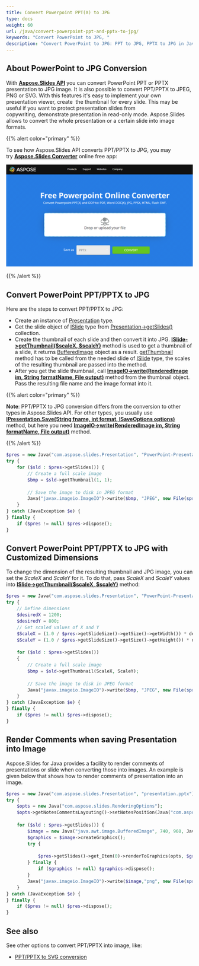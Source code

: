 ```yaml
---
title: Convert Powerpoint PPT(X) to JPG
type: docs
weight: 60
url: /java/convert-powerpoint-ppt-and-pptx-to-jpg/
keywords: "Convert PowerPoint to JPG, "
description: "Convert PowerPoint to JPG: PPT to JPG, PPTX to JPG in Java"
---
```



## **About PowerPoint to JPG Conversion**
With [**Aspose.Slides API**](https://products.aspose.com/slides/java) you can convert PowerPoint PPT or PPTX presentation to JPG image. It is also possible to convert PPT/PPTX to JPEG, PNG or SVG. With this features it's easy to implement your own presentation viewer, create  the thumbnail for every slide. This may be useful if you want to protect presentation slides from copywriting, demonstrate presentation in read-only mode. Aspose.Slides allows to convert the whole presentation or a certain slide into image formats. 

{{% alert color="primary" %}} 

To see how Aspose.Slides API converts PPT/PPTX to JPG, you may try [**Aspose.Slides Converter**](https://products.aspose.app/slides/conversion) online free app:

[![todo:image_alt_text](ppt-to-jpg.png)](https://products.aspose.app/slides/conversion)

{{% /alert %}} 

## **Convert PowerPoint PPT/PPTX to JPG**
Here are the steps to convert PPT/PPTX to JPG:

- Create an instance of [Presentation](https://apireference.aspose.com/slides/java/com.aspose.slides/Presentation) type.
- Get the slide object of [ISlide](https://apireference.aspose.com/slides/java/com.aspose.slides/ISlide) type from [Presentation->getSlides()](https://apireference.aspose.com/slides/java/com.aspose.slides/Presentation#getSlides--) collection.
- Create the thumbnail of each slide and then convert it into JPG. [**ISlide->getThumbnail($scaleX, $scaleY)**](https://apireference.aspose.com/slides/java/com.aspose.slides/ISlide#getThumbnail-float-float-) method is used to get a thumbnail of a slide, it returns [BufferedImage](https://docs.oracle.com/javase/7/docs/api/java/awt/image/BufferedImage.html) object as a result. [getThumbnail](https://apireference.aspose.com/slides/java/com.aspose.slides/ISlide#getThumbnail-com.aspose.slides.IRenderingOptions-float-float-) method has to be called from the needed slide of [ISlide](https://apireference.aspose.com/slides/java/com.aspose.slides/ISlide) type, the scales of the resulting thumbnail are passed into the method.
- After you get the slide thumbnail, call [**ImageIO->write(RenderedImage im, String formatName, File output)**](https://docs.oracle.com/javase/7/docs/api/javax/imageio/ImageIO.html#write(java.awt.image.RenderedImage,%20java.lang.String,%20java.io.File)) method from the thumbnail object. Pass the resulting file name and the image format into it. 

{{% alert color="primary" %}}

**Note**: PPT/PPTX to JPG conversion differs from the conversion to other types in Aspose.Slides API. For other types, you usually use [**IPresentation.Save(String fname, int format, ISaveOptions options)**](https://apireference.aspose.com/slides/java/com.aspose.slides/IPresentation#save-java.lang.String-int-com.aspose.slides.ISaveOptions-) method, but here you need [**ImageIO->write(RenderedImage im, String formatName, File output)**](https://docs.oracle.com/javase/7/docs/api/javax/imageio/ImageIO.html#write(java.awt.image.RenderedImage,%20java.lang.String,%20java.io.File)) method.

{{% /alert %}} 

```php
$pres = new Java("com.aspose.slides.Presentation", "PowerPoint-Presentation.pptx");
try {
    for ($sld : $pres->getSlides()) {
        // Create a full scale image
        $bmp = $sld->getThumbnail(1, 1);

        // Save the image to disk in JPEG format
        Java("javax.imageio.ImageIO")->write($bmp, "JPEG", new File(sprintf("Slide_%d.jpg", $sld->getSlideNumber())));
    }
} catch (JavaException $e) {
} finally {
    if ($pres != null) $pres->dispose();
}
```

## **Convert PowerPoint PPT/PPTX to JPG with Customized Dimensions**
To change the dimension of the resulting thumbnail and JPG image, you can set the *ScaleX* and *ScaleY* for it. To do that, pass *ScaleX* and *ScaleY* values into [**ISlide->getThumbnail($scaleX, $scaleY)**](https://apireference.aspose.com/slides/java/com.aspose.slides/ISlide#getThumbnail-float-float-) method:

```php
$pres = new Java("com.aspose.slides.Presentation", "PowerPoint-Presentation.pptx");
try {
    // Define dimensions
    $desiredX = 1200;
    $desiredY = 800;
    // Get scaled values of X and Y
    $ScaleX = (1.0 / $pres->getSlideSize()->getSize()->getWidth()) * desiredX;
    $ScaleY = (1.0 / $pres->getSlideSize()->getSize()->getHeight()) * desiredY;

    for ($sld : $pres->getSlides())
    {
        // Create a full scale image
        $bmp = $sld->getThumbnail(ScaleX, ScaleY);

        // Save the image to disk in JPEG format
        Java("javax.imageio.ImageIO")->write($bmp, "JPEG", new File(sprintf("Slide_%d.jpg", $sld->getSlideNumber())));
    }
} catch (JavaException $e) {
} finally {
    if ($pres != null) $pres->dispose();
}
```

## **Render Comments when saving Presentation into Image**
Aspose.Slides for Java provides a facility to render comments of presentations or slide when converting those into images. An example is given below that shows how to render comments of presentation into an image.

```php
$pres = new Java("com.aspose.slides.Presentation", "presentation.pptx");
try {
    $opts = new Java("com.aspose.slides.RenderingOptions");
    $opts->getNotesCommentsLayouting()->setNotesPosition(Java("com.aspose.slides.NotesPositions")->BottomTruncated);

    for ($sld : $pres->getSlides()) {
        $image = new Java("java.awt.image.BufferedImage", 740, 960, Java("java.awt.image.BufferedImage")->TYPE_INT_ARGB);
        $graphics = $image->createGraphics();
        try {

            $pres->getSlides()->get_Item(0)->renderToGraphics(opts, $graphics);
        } finally {
            if ($graphics != null) $graphics->dispose();
        }
        Java("javax.imageio.ImageIO")->write($image,"png", new File(sprintf("Slide_%d.png", $sld->getSlideNumber())));
    }
} catch (JavaException $e) {
} finally {
    if ($pres != null) $pres->dispose();
}
```

## **See also**
See other options to convert PPT/PPTX into image, like:

- [PPT/PPTX to SVG conversion](/slides/java/presentation-viewer/)